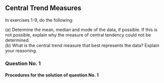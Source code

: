 ## Central Trend Measures

In exercises 1-9, do the following:

(a) Determine the mean, median and mode of the data, if possible. If this is not possible, explain why the measure of central tendency could not be determined.  
(b) What is the central trend measure that best represents the data? Explain your reasoning.

### Question No. 1

#### Procedures for the solution of question No. 1
